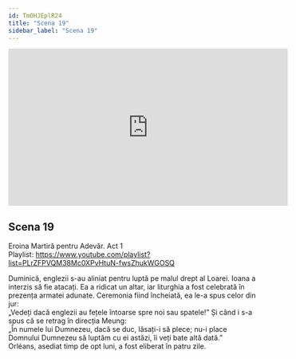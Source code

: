 ```yaml
---
id: TmOHJEplR24
title: "Scena 19"
sidebar_label: "Scena 19"
---
```


<div class="video-float-container">
  <iframe
    width="560"
    height="315"
    src="https://www.youtube.com/embed/TmOHJEplR24"
    title="YouTube video player"
    frameborder="0"
    allow="accelerometer; autoplay; clipboard-write; encrypted-media; gyroscope; picture-in-picture; web-share"
    referrerpolicy="strict-origin-when-cross-origin"
    allowfullscreen
  ></iframe>
</div>

## Scena 19

Eroina Martiră pentru Adevăr. Act 1   
Playlist: https://www.youtube.com/playlist?list=PLrZFPVQM38Mc0XPvHtuN-fwsZhukWGOSQ 

Duminică, englezii s-au aliniat pentru luptă pe malul drept al Loarei. Ioana a interzis să fie atacați. Ea a ridicat un altar, iar liturghia a fost celebrată în prezența armatei adunate. Ceremonia fiind încheiată, ea le-a spus celor din jur:  
„Vedeți dacă englezii au fețele întoarse spre noi sau spatele!” Și când i s-a spus că se retrag în direcția Meung:  
„În numele lui Dumnezeu, dacă se duc, lăsați-i să plece; nu-i place Domnului Dumnezeu să luptăm cu ei astăzi, îi veți bate altă dată.”  
Orléans, asediat timp de opt luni, a fost eliberat în patru zile.
